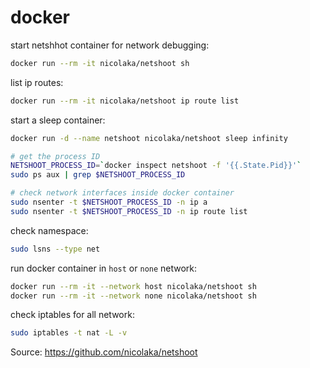 # docker

start netshhot container for network debugging:
```bash
docker run --rm -it nicolaka/netshoot sh
```

list ip routes:
```bash
docker run --rm -it nicolaka/netshoot ip route list
```

start a sleep container:
```bash
docker run -d --name netshoot nicolaka/netshoot sleep infinity

# get the process ID
NETSHOOT_PROCESS_ID=`docker inspect netshoot -f '{{.State.Pid}}'`
sudo ps aux | grep $NETSHOOT_PROCESS_ID

# check network interfaces inside docker container
sudo nsenter -t $NETSHOOT_PROCESS_ID -n ip a
sudo nsenter -t $NETSHOOT_PROCESS_ID -n ip route list
```

check namespace:
```bash
sudo lsns --type net
```

run docker container in `host` or `none` network:
```bash
docker run --rm -it --network host nicolaka/netshoot sh
docker run --rm -it --network none nicolaka/netshoot sh
```

check iptables for all network:
```bash
sudo iptables -t nat -L -v
```

Source: https://github.com/nicolaka/netshoot

